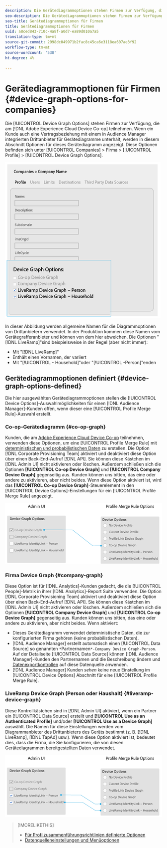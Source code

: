 ```yaml
---
description: Die Gerätediagrammoptionen stehen Firmen zur Verfügung, die an der Adobe Experience Cloud Device Co-op teilnehmen. Wenn ein Kunde auch eine Vertragsbeziehung mit einem in Audience Manager integrierten Drittanbieter für Gerätediagramme unterhält, werden in diesem Abschnitt Optionen für dieses Gerätediagramm angezeigt. Diese Optionen finden Sie unter Firmen > Firma > Profil > Gerätediagrammoptionen.
seo-description: Die Gerätediagrammoptionen stehen Firmen zur Verfügung, die an der Adobe Experience Cloud Device Co-op teilnehmen. Wenn ein Kunde auch eine Vertragsbeziehung mit einem in Audience Manager integrierten Drittanbieter für Gerätediagramme unterhält, werden in diesem Abschnitt Optionen für dieses Gerätediagramm angezeigt. Diese Optionen finden Sie unter Firmen > Firma > Profil > Gerätediagrammoptionen.
seo-title: Gerätediagrammoptionen für Firmen
title: Gerätediagrammoptionen für Firmen
uuid: a8ced843-710c-4a8f-a0d7-ea89d010a7a5
translation-type: tm+mt
source-git-commit: 2998dc049971b2fac8c45ca6e3118ea607ae3f92
workflow-type: tm+mt
source-wordcount: '538'
ht-degree: 4%

---
```



# Gerätediagrammoptionen für Firmen {#device-graph-options-for-companies}

Die [!UICONTROL Device Graph Options] stehen Firmen zur Verfügung, die am [!DNL Adobe Experience Cloud Device Co-op] teilnehmen. Wenn ein Kunde auch eine Vertragsbeziehung mit einem in Audience Manager integrierten Drittanbieter für Gerätediagramme unterhält, werden in diesem Abschnitt Optionen für dieses Gerätediagramm angezeigt. Diese Optionen befinden sich unter [!UICONTROL Companies] > Firma > [!UICONTROL Profile] > [!UICONTROL Device Graph Options].

![](assets/adminUIdataSource.png)

In dieser Abbildung werden allgemeine Namen für die Diagrammoptionen von Drittanbietern verwendet. In der Produktion kommen diese Namen vom Gerätegrafferanbieter und können von dem hier abweichen. Die Optionen &quot;[!DNL LiveRamp]&quot;sind beispielsweise in der Regel (aber nicht immer):

* Mit &quot;[!DNL LiveRamp]&quot;
* Enthält einen Vornamen, der variiert
* Mit &quot;[!UICONTROL - Household]&quot;oder &quot;[!UICONTROL -Person]&quot;enden

## Gerätediagrammoptionen definiert {#device-graph-options-defined}

Die hier ausgewählten Gerätediagrammoptionen stellen die [!UICONTROL Device Options]-Auswahlmöglichkeiten für einen [!DNL Audience Manager]-Kunden offen, wenn dieser eine [!UICONTROL Profile Merge Rule]-Auswahl erstellt.

### Co-op-Gerätediagramm {#co-op-graph}

Kunden, die am [Adobe Experience Cloud Device Co-op](https://marketing.adobe.com/resources/help/en_US/mcdc/) teilnehmen, verwenden diese Optionen, um eine [!UICONTROL Profile Merge Rule] mit [deterministischen und probabilistischen Daten](https://marketing.adobe.com/resources/help/en_US/mcdc/mcdc-links.html) zu erstellen. Die Option [!DNL Corporate Provisioning Team] aktiviert und deaktiviert diese Option über einen Back-End-Aufruf [!DNL API]. Sie können diese Kästchen im [!DNL Admin UI] nicht aktivieren oder löschen. Außerdem schließen sich die Optionen **[!UICONTROL Co-op Device Graph]** und **[!UICONTROL Company Device Graph]** gegenseitig aus. Kunden können uns bitten, das eine oder andere zu aktivieren, aber nicht beides. Wenn diese Option aktiviert ist, wird das **[!UICONTROL Co-op Device Graph]**-Steuerelement in den [!UICONTROL Device Options]-Einstellungen für ein [!UICONTROL Profile Merge Rule] angezeigt.

![](assets/adminUI1.png)

### Firma Device Graph {#company-graph}

Diese Option ist für [!DNL Analytics]-Kunden gedacht, die die [!UICONTROL People]-Metrik in ihrer [!DNL Analytics]-Report Suite verwenden. Die Option [!DNL Corporate Provisioning Team] aktiviert und deaktiviert diese Option über einen Back-End-Aufruf [!DNL API]. Sie können diese Kästchen im [!DNL Admin UI] nicht aktivieren oder löschen. Außerdem schließen sich die Optionen **[!UICONTROL Company Device Graph]** und **[!UICONTROL Co-op Device Graph]** gegenseitig aus. Kunden können uns bitten, das eine oder andere zu aktivieren, aber nicht beides. Wenn aktiviert:

* Dieses Gerätediagramm verwendet deterministische Daten, die zur konfigurierten Firma gehören (keine probabilistischen Daten).
* [!DNL Audience Manager] erstellt automatisch einen  [!UICONTROL Data Source] so genannten  `*`Partnernamen`*-Company Device Graph-Person`. Auf der Detailseite [!UICONTROL Data Source] können [!DNL Audience Manager]-Kunden den Partnernamen und die Beschreibung ändern und [Datenexportkontrollen](https://marketing.adobe.com/resources/help/en_US/aam/c_dec.html) auf diese Datenquelle anwenden.
* [!DNL Audience Manager] Kunden  *sehen* keine neue Einstellung im  [!UICONTROL Device Options] Abschnitt für eine  [!UICONTROL Profile Merge Rule].

### LiveRamp Device Graph (Person oder Haushalt) {#liveramp-device-graph}

Diese Kontrollkästchen sind in [!DNL Admin UI] aktiviert, wenn ein Partner ein [!UICONTROL Data Source] erstellt und **[!UICONTROL Use as an Authenticated Profile]** und/oder **[!UICONTROL Use as a Device Graph]** auswählt. Die Namen für diese Einstellungen werden vom Diagrammanbieter des Drittanbieters des Geräts bestimmt (z. B. [!DNL LiveRamp], [!DNL TapAd] usw.). Wenn diese Option aktiviert ist, bedeutet dies, dass die Firma, die Sie konfigurieren, die von diesen Gerätediagrammen bereitgestellten Daten verwendet.

![](assets/adminUI2.png)

>[!MORELIKETHIS]
>
>* [Für Profilzusammenführungsrichtlinien definierte Optionen](https://marketing.adobe.com/resources/help/en_US/aam/merge-rule-definitions.html)
>* [Datenquelleneinstellungen und Menüoptionen](https://marketing.adobe.com/resources/help/en_US/aam/datasource-settings-definitions.html)


